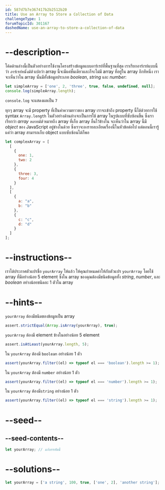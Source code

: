 ```yaml
---
id: 587d7b7e367417b2b2512b20
title: Use an Array to Store a Collection of Data
challengeType: 1
forumTopicId: 301167
dashedName: use-an-array-to-store-a-collection-of-data
---
```


# --description--

โค้ดด้านล่างนี้เป็นตัวอย่างการใช้งานโครงสร้างข้อมูลแบบอาร์เรย์ที่พื้นฐานที่สุด เราเรียกอาร์เรย์แบบนี้ว่า <dfn>อาร์เรย์หนึ่งมิติ</dfn> แปลว่า array นี้จะมีแค่ชั้นเดียวและก็จะไม่มี array ที่อยู๋ใน array อีกทีหนึ่ง เราจะเห็นว่าใน array นั้นมีทั้งข้อมูลประเภท <dfn>boolean</dfn>, <dfn>string</dfn> และ <dfn>number</dfn>:

```js
let simpleArray = ['one', 2, 'three', true, false, undefined, null];
console.log(simpleArray.length);
```

 `console.log` จะแสดงผลเป็น `7`

ทุกๆ array จะมี property ที่เป็นค่าความยาวของ array เราจะเข้าถึง property นี้ได้ด้วยการใช้ syntax `Array.length` ในตัวอย่างด้านล่างจะเป็นการใช้ array ในรูปแบบที่ซับซ้อนขึ้น ซึ่งเราเรียกว่า <dfn>array หลายมิติ</dfn> หมายถึง array ที่เก็บ array อื่นไว้ข้างใน จะเห็นว่าใน array นี้มี <dfn>object</dfn> ของ JavaScript อยู่ข่างในด้วย ซึ่งเราจะลงรายละเอียดเรื่องนี้ในหัวข้อต่อไป แต่ตอนนี้เรารู้แค่ว่า array สามารถเก็บ object แบบซับซ้อนได้ก็พอ



```js
let complexArray = [
  [
    {
      one: 1,
      two: 2
    },
    {
      three: 3,
      four: 4
    }
  ],
  [
    {
      a: "a",
      b: "b"
    },
    {
      c: "c",
      d: "d"
    }
  ]
];
```

# --instructions--

เราได้ประกาศตัวแปรชื่อ `yourArray` ให้แล้ว ให้คุณกำหนดค่าให้กับตัวแปร `yourArray` โดยใช้ array ที่มีอย่างน้อย 5 element  ซึ่งใน array ของคุณต้องมีชนิดข้อมูลทั้ง <dfn>string</dfn>, <dfn>number</dfn>, และ <dfn>boolean</dfn> อย่างน้อยชนิดละ 1 ตัวใน array


# --hints--

`yourArray` ต้องมีชนิดของข้อมูลเป็น array 

```js
assert.strictEqual(Array.isArray(yourArray), true);
```

`yourArray` ต้องมี element ข้างในอย่างน้อย 5 element

```js
assert.isAtLeast(yourArray.length, 5);
```

ใน `yourArray` ต้องมี `boolean` อย่างน้อย 1 ตัว

```js
assert(yourArray.filter((el) => typeof el === 'boolean').length >= 1);
```

ใน `yourArray` ต้องมี `number` อย่างน้อย 1 ตัว

```js
assert(yourArray.filter((el) => typeof el === 'number').length >= 1);
```

ใน `yourArray` ต้องมี`string` อย่างน้อย 1 ตัว

```js
assert(yourArray.filter((el) => typeof el === 'string').length >= 1);
```

# --seed--

## --seed-contents--

```js
let yourArray; // แก้บรรทัดนี้
```

# --solutions--

```js
let yourArray = ['a string', 100, true, ['one', 2], 'another string'];
```
